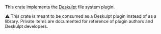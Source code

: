 This crate implements the [Deskulpt](https://csci-shu-410-se-project.github.io/) file system plugin.

⚠️ This crate is meant to be consumed as a Deskulpt plugin instead of as a library. Private items are documented for reference of plugin authors and Deskulpt developers.
